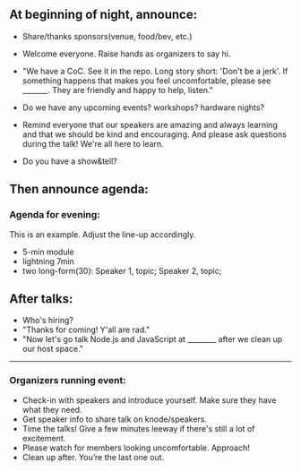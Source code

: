 At beginning of night, announce:
--------------------------------

- Share/thanks sponsors(venue, food/bev, etc.)
- Welcome everyone. Raise hands as organizers to say hi. 
- "We have a CoC. See it in the repo. Long story short: 'Don't be a jerk'. If something happens that makes you 
feel uncomfortable, please see _______. They are friendly and happy to help, listen."

- Do we have any upcoming events? workshops? hardware nights?
- Remind everyone that our speakers are amazing and always learning and that we should be kind and encouraging. 
And please ask questions during the talk! We're all here to learn.
- Do you have a show&tell?

Then announce agenda:
---------------------
### Agenda for evening:
This is an example. Adjust the line-up accordingly.
- 5-min module
- lightning 7min
- two long-form(30): Speaker 1, topic; Speaker 2, topic;

After talks:
------------
- Who's hiring?
- "Thanks for coming! Y'all are rad."
- "Now let's go talk Node.js and JavaScript at ________ after we clean up our host space."


------------



### Organizers running event:
- Check-in with speakers and introduce yourself. Make sure they have what they need.
- Get speaker info to share talk on knode/speakers.
- Time the talks! Give a few minutes leeway if there's still a lot of excitement. 
- Please watch for members looking uncomfortable. Approach!
- Clean up after. You’re the last one out.
